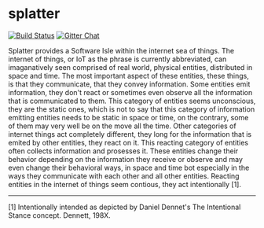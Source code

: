 # splatter

[![Build Status](https://travis-ci.org/nmcb/splatter.svg?branch=master)](https://travis-ci.org/nmcb/splatter)
[![Gitter Chat](https://badges.gitter.im/Join%20Chat.svg)](https://gitter.im/nmcb/splatter?utm_source=badge&utm_medium=badge&utm_campaign=pr-badge&utm_content=badge)

Splatter provides a Software Isle within the internet sea of things.  The internet of things, or IoT as the phrase is currently abbreviated, can imaganatively seen comprised of real world, physical entities, distributed in space and time.  The most important aspect of these entities, these things, is that they communicate, that they convey information.  Some entities emit information, they don't react or sometimes even observe all the information that is communicated to them.  This category of entities seems unconscious, they are the static ones, which is not to say that this category of information emitting entities needs to be static in space or time, on the contrary, some of them may very well be on the move all the time.  Other categories of internet things act completely different, they long for the information that is emited by other entities, they react on it.  This reacting category of entities often collects information and prosesses it.  These entities change their behavior depending on the information they receive or observe and may even change their behavioral ways, in space and time bot especially in the ways they communicate with each other and all other entities.  Reacting entities in the internet of things seem contious, they act intentionally [1].

---

[1]  Intentionally intended as depicted by Daniel Dennet's The Intentional Stance concept. Dennett, 198X.
